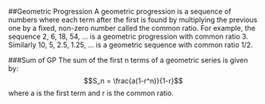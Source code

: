 <!---Write a a paragraph on Geometric progression and mention its maths formula.--->
##Geometric Progression
A geometric progression is a sequence of numbers where each term after the first is found by multiplying the previous one by a fixed, non-zero number called the common ratio. For example, the sequence 2, 6, 18, 54, ... is a geometric progression with common ratio 3. Similarly 10, 5, 2.5, 1.25, ... is a geometric sequence with common ratio 1/2.

<!---Write the formula for sum of GP using latex.--->
###Sum of GP
The sum of the first n terms of a geometric series is given by:
$$S_n = \frac{a(1-r^n)}{1-r}$$
where a is the first term and r is the common ratio.


